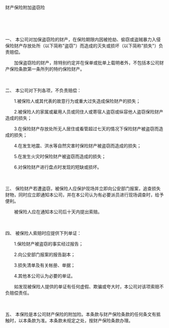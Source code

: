 



财产保险附加盗窃险



 

　　

　　

一、
本公司对加保盗窃险的财产，在保险期限内因被抢劫、偷窃或盗贼暴力入侵保险财产存放处所（以下简称"盗窃"）而造成的灭失或损坏（以下简称"损失"）负责赔偿。　　

　　加保盗窃险的财产，除特别约定并在保单或批单上载明者外，不包括本公司财产保险条款第一条所列的特约保险财产。

　　

二、
本公司对下列各项，不负责赔偿：　　

　　1.被保险人或其代表的故意行为或重大过失造成保险财产的损失；　　

　　2.被保险人的家属或雇用人员或同住人或寄宿人盗窃或纵容他人盗窃保险财产造成的损失；　　

　　3.在保险财产存放处所无人居住或看管超过七天的情况下保险财产被盗窃而造成的损失；　　

　　4.在发生地震、洪水等自然灾害时保险财产被盗窃而造成的损失；　　

　　5.在发生火灾时保险财产被盗窃而造成的损失；　　

　　6.对保险财产进行盘点时发现的短缺或损坏。

　　

三、
保险财产若遭盗窃，被保险人应保护现场并立即向公安部门报案，追查损失财物，同时应立即通知本公司，并在本公司认为有必要派员进行现场调查时，给予便利。　　

　　被保险人应在通知本公司后十天内提出索赔。

　　

四、
被保险人索赔时应提供下列单证：　　

　　1.保险财产被盗窃的事实经过报告；　　

　　2.向公安部门报案的报告副本；　　

　　3.损失清单及有关帐册、单据；　　

　　4.其他本公司认为必要的单证。　　

　　如发现被保险人提供的单证有任何虚假、欺骗或夸大时，本公司对该项索赔不负赔偿责任。

　　

五、
本保险是本公司财产保险的附加险。本条款与财产保险条款的任何条文有抵触时，以本条款为准。本条款未规定之处，按财产保险条款办理。